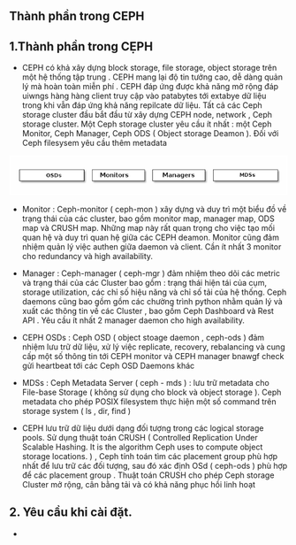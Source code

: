 
## Thành phần trong CEPH

## 1.Thành phần trong CẸPH

- CEPH có khả xây dựng block storage, file storage, object storage trên một hệ thống tập trung . CEPH mang lại độ tin tưởng cao, dễ  dàng quản lý  mà hoàn toàn miễn phí . CEPH đáp ứng được khả năng mở rộng đáp uiwngs hàng hàng client truy cập vào patabytes tới extabye dữ liệu trong khi vẫn đáp ứng khả năng repilcate dữ liệu. Tất cả các Ceph storage cluster đầu bắt đầu từ xây dựng CEPH node, network , Ceph storage cluster. Một Ceph storage cluster yêu cầu ít nhất : một Ceph Monitor, Ceph Manager, Ceph ODS ( Object storage Deamon ). Đối với Ceph filesysem yêu cầu thêm metadata


![](images/3.png)

- Monitor : Ceph-monitor ( ceph-mon ) xây dựng và duy trì một biểu đồ về trạng thái của các cluster, bao gồm monitor map, manager map, ODS map và CRUSH map. Những map này rất quan trọng cho việc tạo mối quan hệ và duy trì quan hệ giữa các CEPH deamon. Monitor cũng đảm nhiệm quản lý việc authen giữa daemon và client. Cần ít nhất 3 monitor cho redundancy và  high availability.

- Manager : Ceph-manager ( ceph-mgr ) đảm nhiệm theo dõi các metric và trạng thái của các Cluster bao gồm : trạng thái hiện tái của cụm,  storage utilization, các chỉ số hiệu năng và chỉ số tải của hệ thống. Ceph daemons cũng bao gồm gồm các chường trình python nhằm quản lý và xuất các thông tin về các Cluster , bao gồm Ceph Dashboard và Rest API . Yêu cầu ít nhất 2 manager daemon cho high availability.

- CEPH OSDs : Ceph OSD ( object stoage daemon , ceph-ods  ) đảm nhiệm lưu trữ dữ liệu, xử lý việc replicate, recovery, rebalancing và cung cấp một số thông tin tới CEPH monitor và CEPH manager bnawgf check gửi heartbeat tới các  Ceph OSD Daemons khác

- MDSs : Ceph Metadata Server ( ceph - mds ) : lưu trữ metadata cho File-base Storage ( không sử dụng cho block và object storage ). Ceph metadata cho phép POSIX filesystem thực hiện một số command trên storage system ( ls , dir, find ) 

- CEPH lưu trữ dữ liệu dưới dạng đối tượng trong các  logical storage pools. Sử dụng thuật toán CRUSH ( Controlled Replication Under Scalable Hashing. It is the algorithm Ceph uses to compute object storage locations. ) , Ceph tính toán tìm các placement group  phù hợp nhất để lưu trữ các đối tượng, sau đó xác định OSd ( ceph-ods ) phù hợp để các placement group . Thuật toán CRUSH cho phép Ceph storage Cluster mở rộng, cân bằng tải và có khả năng phục hồi linh hoạt


## 2. Yêu cầu khi cài đặt. 

- 

